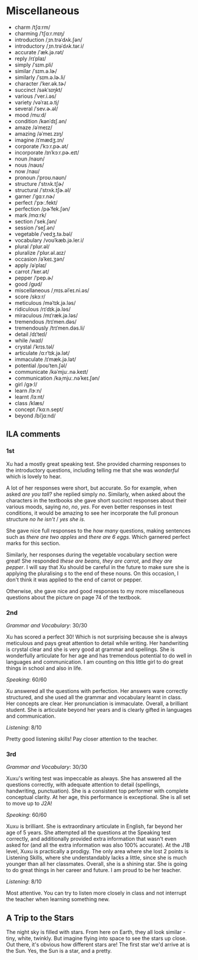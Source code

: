 # Miscellaneous

* charm /tʃɑːrm/
* charming /ˈtʃɑːr.mɪŋ/
* introduction /ˌɪn.trəˈdʌk.ʃən/
* introductory /ˌɪn.trəˈdʌk.tər.i/
* accurate /ˈæk.jə.rət/
* reply /rɪˈplaɪ/
* simply /ˈsɪm.pli/
* similar /ˈsɪm.ə.lɚ/
* similarly /ˈsɪm.ə.lɚ.li/
* character /ˈker.ək.tɚ/
* succinct /səkˈsɪŋkt/
* various /ˈver.i.əs/
* variety /vəˈraɪ.ə.t̬i/
* several /ˈsev.ɚ.əl/
* mood /muːd/
* condition /kənˈdɪʃ.ən/
* amaze /əˈmeɪz/
* amazing /əˈmeɪ.zɪŋ/
* imagine /ɪˈmædʒ.ɪn/
* corporate /ˈkɔːr.pɚ.ət/
* incorporate /ɪnˈkɔːr.pɚ.eɪt/
* noun /naʊn/
* nous /naʊs/
* now /naʊ/
* pronoun /ˈproʊ.naʊn/
* structure /ˈstrʌk.tʃɚ/
* structural /ˈstrʌk.tʃɚ.əl/
* garner /ˈɡɑːr.nɚ/
* perfect /ˈpɝː.fekt/
* perfection /pɚˈfek.ʃən/
* mark /mɑːrk/
* section /ˈsek.ʃən/
* session /ˈseʃ.ən/
* vegetable /ˈvedʒ.tə.bəl/
* vocabulary /voʊˈkæb.jə.ler.i/
* plural /ˈplʊr.əl/
* pluralize /ˈplʊr.əl.aɪz/
* occasion /əˈkeɪ.ʒən/
* apply /əˈplaɪ/
* carrot /ˈker.ət/
* pepper /ˈpep.ɚ/
* good /ɡʊd/
* miscellaneous /ˌmɪs.əlˈeɪ.ni.əs/
* score /skɔːr/
* meticulous /məˈtɪk.jə.ləs/
* ridiculous /rɪˈdɪk.jə.ləs/
* miraculous /mɪˈræk.jə.ləs/
* tremendous /trɪˈmen.dəs/
* tremendously /trɪˈmen.dəs.li/
* detail /dɪˈteɪl/
* while /waɪl/
* crystal /ˈkrɪs.təl/
* articulate /ɑːrˈtɪk.jə.lət/
* immaculate /ɪˈmæk.jə.lət/
* potential /poʊˈten.ʃəl/
* communicate /kəˈmjuː.nə.keɪt/
* communication /kəˌmjuː.nəˈkeɪ.ʃən/
* girl /ɡɝːl/
* learn /lɝːn/
* learnt /lɜːnt/
* class /klæs/
* concept /ˈkɑːn.sept/
* beyond /biˈjɑːnd/

## ILA comments

### 1st

Xu had a mostly great speaking test. She provided charming responses to the introductory questions, including telling me that she was _wonderful_ which is lovely to hear.

A lot of her responses were short, but accurate. So for example, when asked _are you tall?_ she replied simply _no_. Similarly, when asked about the characters in the textbooks she gave short succinct responses about their various moods, saying _no_, _no_, _yes_. For even better responses in test conditions, it would be amazing to see her incorporate the full pronoun structure _no he isn't_ / _yes she is_.

She gave nice full responses to the _how many_ questions, making sentences such as _there are two apples_ and _there are 6 eggs_. Which garnered perfect marks for this section.

Similarly, her responses during the vegetable vocabulary section were great! She responded _these are beans_, _they are carrot_, and _they are pepper_. I will say that Xu should be careful in the future to make sure she is applying the pluralising _s_ to the end of these nouns. On this occasion, I don't think it was applied to the end of carrot or pepper.

Otherwise, she gave nice and good responses to my more miscellaneous questions about the picture on page 74 of the textbook.

### 2nd

_Grammar and Vocabulary_: 30/30

Xu has scored a perfect 30! Which is not surprising because she is always meticulous and pays great attention to detail while writing. Her handwriting is crystal clear and she is very good at grammar and spellings. She is wonderfully articulate for her age and has tremendous potential to do well in languages and communication. I am counting on this little girl to do great things in school and also in life.

_Speaking_: 60/60

Xu answered all the questions with perfection. Her answers ware correctly structured, and she used all the grammar and vocabulary learnt in class. Her concepts are clear. Her pronunciation is immaculate. Overall, a brilliant student. She is articulate beyond her years and is clearly gifted in languages and communication.

_Listening_: 8/10

Pretty good listening skills! Pay closer attention to the teacher.

### 3rd

_Grammar and Vocabulary_: 30/30

Xuxu's writing test was impeccable as always. She has answered all the questions correctly, with adequate attention to detail (spellings, handwriting, punctuation). She is a consistent top performer with complete conceptual clarity. At her age, this performance is exceptional. She is all set to move up to J2A!

_Speaking_: 60/60

Xuxu is brilliant. She is extraordinary articulate in English, far beyond her age of 5 years. She attempted all the questions at the Speaking test correctly, and additionally provided extra information that wasn't even asked for (and all the extra information was also 100% accurate). At the J1B level, Xuxu is practically a prodigy. The only area where she lost 2 points is Listening Skills, where she understandably lacks a little, since she is much younger than all her classmates. Overall, she is a shining star. She is going to do great things in her career and future. I am proud to be her teacher.

_Listening_: 8/10

Most attentive. You can try to listen more closely in class and not interrupt the teacher when learning something new.

## A Trip to the Stars

The night sky is filled with stars. From here on Earth, they all look similar - tiny, white, twinkly. But imagine flying into space to see the stars up close. Out there, it's obvious how different stars are! The first star we'd arrive at is the Sun. Yes, the Sun is a star, and a pretty.
